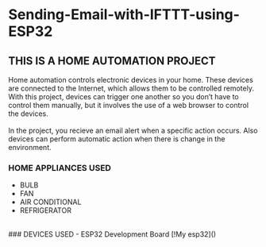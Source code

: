 # Sending-Email-with-IFTTT-using-ESP32
## THIS IS A HOME AUTOMATION PROJECT
Home automation controls electronic devices in your home. These devices are connected to the Internet, which allows them to be controlled remotely. With this project, devices can trigger one another so you don’t have to control them manually, but it involves the use of a web browser to control the devices. 
<br>
<br>
In the project, you recieve an email alert when a specific action occurs. Also devices can perform automatic action when there is change in the environment.

### HOME APPLIANCES USED
- BULB
- FAN
- AIR CONDITIONAL
- REFRIGERATOR

<br>
### DEVICES USED
- ESP32 Development Board    [!My esp32]()
